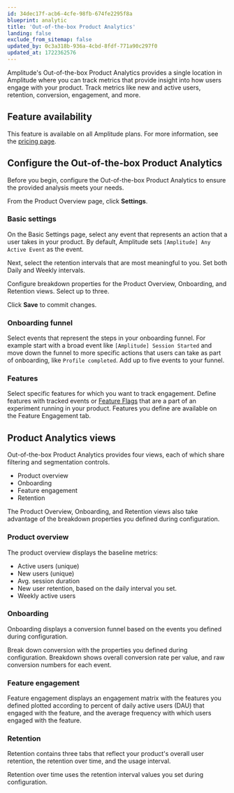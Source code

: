 ```yaml
---
id: 34dec17f-acb6-4cfe-98fb-674fe2295f8a
blueprint: analytic
title: 'Out-of-the-box Product Analytics'
landing: false
exclude_from_sitemap: false
updated_by: 0c3a318b-936a-4cbd-8fdf-771a90c297f0
updated_at: 1722362576
---
```

Amplitude's Out-of-the-box Product Analytics provides a single location in Amplitude where you can track metrics that provide insight into how users engage with your product. Track metrics like new and active users, retention, conversion, engagement, and more.

## Feature availability

This feature is available on all Amplitude plans. For more information, see the [pricing page](https://amplitude.com/pricing).

## Configure the Out-of-the-box Product Analytics

Before you begin, configure the Out-of-the-box Product Analytics to ensure the provided analysis meets your needs.

From the Product Overview page, click **Settings**.

### Basic settings

On the Basic Settings page, select any event that represents an action that a user takes in your product. By default, Amplitude sets `[Amplitude] Any Active Event` as the event.

Next, select the retention intervals that are most meaningful to you. Set both Daily and Weekly intervals.

Configure breakdown properties for the Product Overview, Onboarding, and Retention views. Select up to three.

Click **Save** to commit changes.

### Onboarding funnel

Select events that represent the steps in your onboarding funnel. For example start with a broad event like `[Amplitude] Session Started` and move down the funnel to more specific actions that users can take as part of onboarding, like `Profile completed`. Add up to five events to your funnel.

### Features

Select specific features for which you want to track engagement. Define features with tracked events or [Feature Flags](/docs/experiment/workflow/feature-flag-rollouts) that are a part of an experiment running in your product. Features you define are available on the Feature Engagement tab.

## Product Analytics views

Out-of-the-box Product Analytics provides four views, each of which share filtering and segmentation controls.

* Product overview
* Onboarding
* Feature engagement
* Retention

The Product Overview, Onboarding, and Retention views also take advantage of the breakdown properties you defined during configuration.

### Product overview

The product overview displays the baseline metrics:

* Active users (unique)
* New users (unique)
* Avg. session duration
* New user retention, based on the daily interval you set.
* Weekly active users

### Onboarding

Onboarding displays a conversion funnel based on the events you defined during configuration.

Break down conversion with the properties you defined during configuration. Breakdown shows overall conversion rate per value, and raw conversion numbers for each event.

### Feature engagement

Feature engagement displays an engagement matrix with the features you defined plotted according to percent of daily active users (DAU) that engaged with the feature, and the average frequency with which users engaged with the feature.

### Retention

Retention contains three tabs that reflect your product's overall user retention, the retention over time, and the usage interval.

Retention over time uses the retention interval values you set during configuration.
